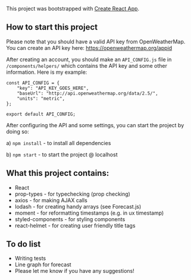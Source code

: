 This project was bootstrapped with [Create React App](https://github.com/facebook/create-react-app).

## How to start this project
Please note that you should have a valid API key from OpenWeatherMap. You can create an API key here: https://openweathermap.org/appid

After creating an account, you should make an `API_CONFIG.js` file in `/components/helpers/` which contains the API key and some other information. Here is my example:
```
const API_CONFIG = {
    "key": "API_KEY_GOES_HERE",
    "baseUrl": "http://api.openweathermap.org/data/2.5/",
    "units": "metric",
};

export default API_CONFIG;
```

After configuring the API and some settings, you can start the project by doing so:

a) `npm install` - to install all dependencies

b) `npm start` - to start the project @ localhost



## What this project contains:
* React
* prop-types - for typechecking (prop checking)
* axios - for making AJAX calls
* lodash - for creating handy arrays (see Forecast.js)
* moment - for reformatting timestamps (e.g. in ux timestamp)
* styled-components - for styling components
* react-helmet - for creating user friendly title tags

## To do list
* Writing tests
* Line graph for forecast
* Please let me know if you have any suggestions!
